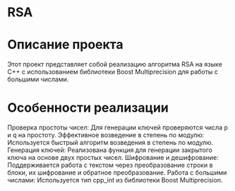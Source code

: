 # RSA

# Описание проекта
Этот проект представляет собой реализацию алгоритма RSA на языке C++ с использованием библиотеки Boost Multiprecision для работы с большими числами. 

# Особенности реализации

Проверка простоты чисел: Для генерации ключей проверяются числа p и q на простоту.
Эффективное возведение в степень по модулю: Используется быстрый алгоритм возведения в степень по модулю.
Генерация ключей: Реализована функция для генерации закрытого ключа на основе двух простых чисел.
Шифрование и дешифрование: Поддерживается работа с текстом через преобразование строки в блоки, их шифрование и обратное преобразование.
Работа с большими числами: Используется тип cpp_int из библиотеки Boost Multiprecision.
